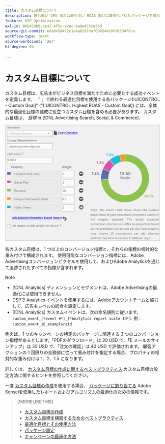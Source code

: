 ```yaml
---
title: カスタム目標について
description: 最も低い CPA または最も高い ROAS 向けに最適化されたパッケージで成功イベントを定義するためのカスタム目標について説明します。
feature: DSP Optimization
exl-id: 806450b9-ce32-4f5c-a2ac-ba8e435ce36d
source-git-commit: eda0459472c1e4a8297daf69454de0fcb3d4f8ca
workflow-type: tm+mt
source-wordcount: '267'
ht-degree: 0%

---
```


# カスタム目標について

カスタム目標は、広告主がビジネス目標を満たすために必要とする成功イベントを定義します。 「 」で終わる最適化目標を使用する各パッケージ[!UICONTROL - Custom Goal]&quot; (&quot;[!UICONTROL Highest ROAS - Custom Goal]) には、全体的な最適化目標の達成に役立つカスタム目標を含める必要があります。 カスタム目標は、 *目標* in [!DNL Advertising Search, Social, & Commerce].

![カスタム目標](/help/dsp/assets/objective-goals.png)

各カスタム目標は、1 つ以上のコンバージョン指標と、それらの指標の相対的な重み付けで構成されます。 使用可能なコンバージョン指標には、Adobe Advertisingコンバージョンピクセルを使用して、およびAdobe Analyticsを通じて追跡されたすべての指標が含まれます。

>[!NOTE]
>
>* [!DNL Analytics] ディメンションとセグメントは、Adobe Advertisingの最適化には使用できません。
>* DSPで Analytics イベントを使用するには、Adobeアカウントチームと協力して、広告主レベルの統合を設定します。
>* [!DNL Analytics] カスタムイベントは、次の命名規則に従います。 `custom_event_[*event #*]_[*Analytics report suite ID*]`. 例： `custom_event_16_examplersid`

例えば、1 つのキャンペーンの特定のパッケージに関連する 3 つのコンバージョン指標があるとします。「PDFのダウンロード」は 20 USD で、「E メールのサインアップ」は 30 USD で、「注文の確認」は 40 USD で評価されます。 顧客アクションの 1 回限りの金額値に従って重み付けを指定する場合、プロパティの相対的な重み付けは 1、2、1.5 になります。

詳しくは、 [カスタム目標の作成に関するベストプラクティス](custom-goal-best-practices.md) カスタム目標の設定方法に関するヒントを参照してください。

一度 [カスタム目標の作成](custom-goal-create.md)を使用する場合、 [パッケージに割り当てる](/help/dsp/campaign-management/packages/package-settings.md) Adobe Senseiを使用したレポートおよびアルゴリズムの最適化のための情報です。

>[!MORELIKETHIS]
>
>* [カスタム目標の作成](custom-goal-create.md)
>* [カスタム目標を構築するためのベストプラクティス](custom-goal-best-practices.md)
>* [最適化目標とその使用方法](optimization-goals.md)
>* [パッケージ設定](/help/dsp/campaign-management/packages/package-settings.md)
> * [キャンペーンの最適化方法](optimization-how-dsp-optimizes-campaigns.md)
